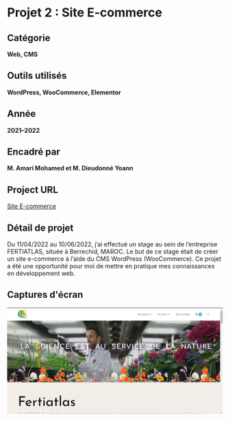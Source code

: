 # Projet 2 : Site E-commerce

## Catégorie
**Web, CMS**

## Outils utilisés
**WordPress, WooCommerce, Elementor**

## Année
**2021–2022**

## Encadré par
**M. Amari Mohamed et M. Dieudonné Yoann**

## Project URL
[Site E-commerce](https://www.fetriatlas.com/)

## Détail de projet
Du 11/04/2022 au 10/06/2022, j’ai effectué un stage au sein de l’entreprise FERTIATLAS, située à Berrechid, MAROC. Le but de ce stage était de créer un site e-commerce à l’aide du CMS WordPress (WooCommerce). Ce projet a été une opportunité pour moi de mettre en pratique mes connaissances en développement web.

## Captures d'écran
![Capture d'écran 1](Capture.JPG)
